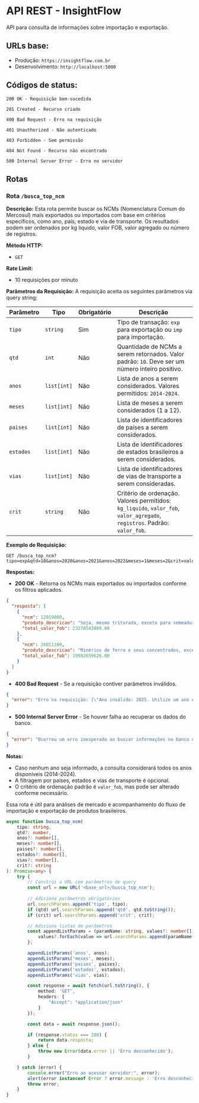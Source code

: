 # API REST - InsightFlow

API para consulta de informações sobre importação e exportação.

## URLs base:
 - Produção: `https://insightflow.com.br`
 - Desenvolvimento: `http://localhost:5000`

## Códigos de status:
```
200 OK - Requisição bem-sucedida

201 Created - Recurso criado

400 Bad Request - Erro na requisição

401 Unauthorized - Não autenticado

403 Forbidden - Sem permissão

404 Not Found - Recurso não encontrado

500 Internal Server Error - Erro no servidor
```

## Rotas
### Rota `/busca_top_ncm`

**Descrição:**
Esta rota permite buscar os NCMs (Nomenclatura Comum do Mercosul) mais exportados ou importados com base em critérios específicos, como ano, país, estado e via de transporte. Os resultados podem ser ordenados por kg liquido, valor FOB, valor agregado ou número de registros.

**Método HTTP:**
- `GET`

**Rate Limit:**
- 10 requisições por minuto

**Parâmetros da Requisição:**
A requisição aceita os seguintes parâmetros via query string:

| Parâmetro   | Tipo       | Obrigatório | Descrição |
|-------------|-----------|-------------|-------------|
| `tipo`      | `string`  | Sim         | Tipo de transação: `exp` para exportação ou `imp` para importação. |
| `qtd`       | `int`     | Não         | Quantidade de NCMs a serem retornados. Valor padrão: `10`. Deve ser um número inteiro positivo. |
| `anos`      | `list[int]` | Não       | Lista de anos a serem considerados. Valores permitidos: `2014-2024`. |
| `meses`     | `list[int]` | Não       | Lista de meses a serem considerados (1 a 12). |
| `paises`    | `list[int]` | Não       | Lista de identificadores de países a serem considerados. |
| `estados`   | `list[int]` | Não       | Lista de identificadores de estados brasileiros a serem considerados. |
| `vias`      | `list[int]` | Não       | Lista de identificadores de vias de transporte a serem consideradas. |
| `crit`      | `string`  | Não         | Critério de ordenação. Valores permitidos: `kg_liquido`, `valor_fob`, `valor_agregado`, `registros`. Padrão: `valor_fob`. |

**Exemplo de Requisição:**
```
GET /busca_top_ncm?tipo=exp&qtd=10&anos=2020&anos=2021&anos=2022&meses=1&meses=2&crit=valor_fob
```

**Respostas:**

- **200 OK** - Retorna os NCMs mais exportados ou importados conforme os filtros aplicados.
```json
{
  "resposta": [
    {
      "ncm": 12019000,
      "produto_descricao": "Soja, mesmo triturada, exceto para semeadura",
      "total_valor_fob": 23270543089.00
    },
    {
      "ncm": 26011100,
      "produto_descricao": "Minérios de ferro e seus concentrados, exceto as piritas de ferro ustuladas",
      "total_valor_fob": 19982659626.00
    }
  ]
}
```

- **400 Bad Request** - Se a requisição contiver parâmetros inválidos.
```json
{
  "error": "Erro na requisição: [\"Ano inválido: 2025. Utilize um ano entre 2014 e 2024.\"]"
}
```

- **500 Internal Server Error** - Se houver falha ao recuperar os dados do banco.
```json
{
  "error": "Ocorreu um erro inesperado ao buscar informações no banco de dados"
}
```


**Notas:**
- Caso nenhum ano seja informado, a consulta considerará todos os anos disponíveis (2014-2024).
- A filtragem por países, estados e vias de transporte é opcional.
- O critério de ordenação padrão é `valor_fob`, mas pode ser alterado conforme necessário.

Essa rota é útil para análises de mercado e acompanhamento do fluxo de importação e exportação de produtos brasileiros.




```typescript
async function busca_top_ncm(
    tipo: string, 
    qtd?: number, 
    anos?: number[], 
    meses?: number[], 
    paises?: number[], 
    estados?: number[], 
    vias?: number[], 
    crit?: string
): Promise<any> {
    try {
        // Constrói a URL com parâmetros de query
        const url = new URL('<base_url>/busca_top_ncm');
        
        // Adiciona parâmetros obrigatórios
        url.searchParams.append('tipo', tipo);
        if (qtd) url.searchParams.append('qtd', qtd.toString());
        if (crit) url.searchParams.append('crit', crit);

        // Adiciona listas de parâmetros
        const appendListParams = (paramName: string, values?: number[]) => {
            values?.forEach(value => url.searchParams.append(paramName, value.toString()));
        };

        appendListParams('anos', anos);
        appendListParams('meses', meses);
        appendListParams('paises', paises);
        appendListParams('estados', estados);
        appendListParams('vias', vias);

        const response = await fetch(url.toString(), {
            method: 'GET',
            headers: {
                "Accept": "application/json"
            }
        });

        const data = await response.json();

        if (response.status === 200) {
            return data.resposta;
        } else {
            throw new Error(data.error || 'Erro desconhecido');
        }

    } catch (error) {
        console.error("Erro ao acessar servidor:", error);
        alert(error instanceof Error ? error.message : 'Erro desconhecido');
        throw error;
    }
}
```
